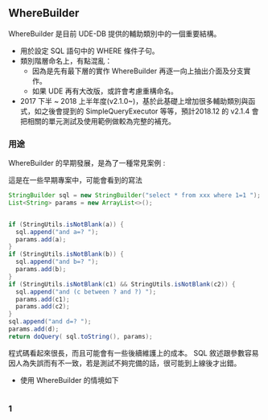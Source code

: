 ## WhereBuilder

WhereBuilder 是目前 UDE-DB 提供的輔助類別中的一個重要結構。

* 用於設定 SQL 語句中的 WHERE 條件子句。
* 類別階層命名上，有點混亂：
  * 因為是先有最下層的實作 WhereBuilder 再逐一向上抽出介面及分支實作。
  * 如果 UDE 再有大改版，或許會考慮重構命名。
* 2017 下半 ~ 2018 上半年度(v2.1.0~)，基於此基礎上增加很多輔助類別與函式，如之後會提到的 SimpleQueryExecutor 等等，預計2018.12 的 v2.1.4 會把相關的單元測試及使用範例做較為完整的補充。


### 用途

WhereBuilder 的早期發展，是為了一種常見案例 : 

這是在一些早期專案中，可能會看到的寫法

``` java
StringBuilder sql = new StringBuilder("select * from xxx where 1=1 ");
List<String> params = new ArrayList<>();


if (StringUtils.isNotBlank(a)) {
  sql.append("and a=? ");
  params.add(a);
}
if (StringUtils.isNotBlank(b)) {
  sql.append("and b=? ");
  params.add(b);
}
if (StringUtils.isNotBlank(c1) && StringUtils.isNotBlank(c2)) {
  sql.append("and (c between ? and ?) ");
  params.add(c1);
  params.add(c2);  
}
sql.append("and d=? ");
params.add(d);
return doQuery( sql.toString(), params);
```

程式碼看起來很長，而且可能會有一些後續維護上的成本。
SQL 敘述跟參數容易因人為失誤而有不一致，若是測試不夠完備的話，很可能到上線後才出錯。

* 使用 WhereBuilder 的情境如下

```
```

### 1




 






